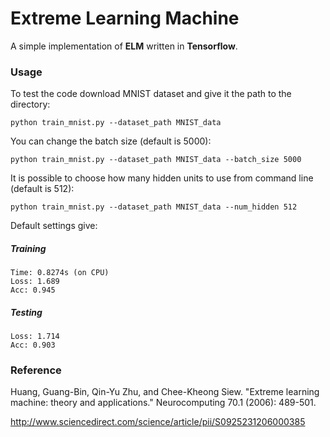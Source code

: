 # Extreme Learning Machine

A simple implementation of **ELM** written in **Tensorflow**.

### Usage

To test the code download MNIST dataset and give it the path to the directory:

```
python train_mnist.py --dataset_path MNIST_data
```

You can change the batch size (default is 5000):

```
python train_mnist.py --dataset_path MNIST_data --batch_size 5000
```

It is possible to choose how many hidden units to use from command line (default is 512):

```
python train_mnist.py --dataset_path MNIST_data --num_hidden 512
```

Default settings give:

##### Training

``` 
Time: 0.8274s (on CPU)
Loss: 1.689
Acc: 0.945
```

##### Testing

```
Loss: 1.714
Acc: 0.903
```

### Reference

Huang, Guang-Bin, Qin-Yu Zhu, and Chee-Kheong Siew. "Extreme learning machine: theory and applications." Neurocomputing 70.1 (2006): 489-501.

http://www.sciencedirect.com/science/article/pii/S0925231206000385